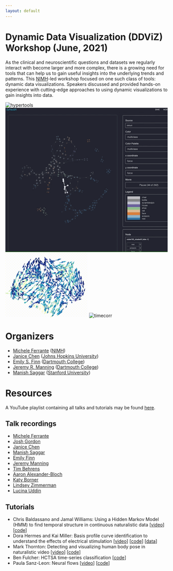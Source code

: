 ```yaml
---
layout: default
---
```


# Dynamic Data Visualization (DDViZ) Workshop (June, 2021)

As the clinical and neuroscientific questions and datasets we regularly interact with become larger and more complex, there is a growing need for tools that can help us to gain useful insights into the underlying trends and patterns.  This [NIMH](https://www.nimh.nih.gov/)-led workshop focused on one such class of tools: dynamic data visualizations.  Speakers discussed and provided hands-on experience with cutting-edge approaches to using dynamic visualizations to gain insights into data.

![hypertools](https://raw.githubusercontent.com/dynamicdataviz/dynamicdataviz.github.io/main/hypertools.gif) ![dyneusr](https://raw.githubusercontent.com/dynamicdataviz/dynamicdataviz.github.io/main/dyneusr.gif) ![neuralflow](https://raw.githubusercontent.com/dynamicdataviz/dynamicdataviz.github.io/main/neural_flow.gif) ![timecorr](https://raw.githubusercontent.com/dynamicdataviz/dynamicdataviz.github.io/main/timecorr.gif)

# Organizers
- [Michele Ferrante](https://www.nimh.nih.gov/about/organization/dnbbs/behavioral-science-and-integrative-neuroscience-research-branch/theoretical-and-computational-neuroscience-program) ([NIMH](https://www.nimh.nih.gov/))
- [Janice Chen](http://jchenlab.johnshopkins.edu/) ([Johns Hopkins University](https://krieger.jhu.edu/))
- [Emily S. Finn](https://thefinnlab.github.io/) ([Dartmouth College](https://home.dartmouth.edu/))
- [Jeremy R. Manning](http://www.context-lab.com/) ([Dartmouth College](https://home.dartmouth.edu/))
- [Manish Saggar](https://braindynamicslab.github.io/) ([Stanford University](https://www.stanford.edu/))


# Resources
A YouTube playlist containing all talks and tutorials may be found [here](https://youtube.com/playlist?list=PLjQYT8Fwp987E0tZdeMMgSY0juQmaZ8f0).

## Talk recordings
- [Michele Ferrante](https://youtu.be/43pPzBkF2eI?t=31s)
- [Josh Gordon](https://youtu.be/43pPzBkF2eI?t=19m54s)
- [Janice Chen](https://youtu.be/43pPzBkF2eI?t=22m30s)
- [Manish Saggar](https://youtu.be/43pPzBkF2eI?t=31m57s)
- [Emily Finn](https://youtu.be/43pPzBkF2eI?t=43m6s)
- [Jeremy Manning](https://youtu.be/43pPzBkF2eI?t=51m55s)
- [Tim Behrens](https://youtu.be/43pPzBkF2eI?t=62m28s)  
- [Aaron Alexander-Bloch](https://youtu.be/43pPzBkF2eI?t=91m32s)
- [Katy Borner](https://youtu.be/43pPzBkF2eI?t=122m28s)
- [Lindsey Zimmerman](https://youtu.be/43pPzBkF2eI?t=154m13s)
- [Lucina Uddin](https://youtu.be/43pPzBkF2eI?t=187m29s)


## Tutorials
- Chris Baldassano and Jamal Williams: Using a Hidden Markov Model (HMM) to find temporal structure in continuous naturalistic data [[video](https://youtu.be/hHQP2hftNcg)] [[code](https://www.dropbox.com/s/9d0uao5cu37x3e5/final.zip?dl=0)]
- Dora Hermes and Kai Miller: Basis profile curve identification to understand the effects of electrical stimulation [[video](https://youtu.be/PB9UYcQzDfU)] [[code](https://github.com/MultimodalNeuroimagingLab/bpc_jupyter)] [[data](https://openneuro.org/datasets/ds003708)]
- Mark Thornton: Detecting and visualizing human body pose in naturalistic video [[video](https://youtu.be/UfRC3leMTlU)] [[code](https://colab.research.google.com/drive/1HN2S0zGqOSepLBN5IeJ-jBmzIO4W1aLq?usp=sharing)]
- Ben Fulcher: HCTSA time-series classification [[code](https://github.com/benfulcher/hctsaTutorial_BonnEEG)]
- Paula Sanz-Leon: Neural flows [[video](https://youtu.be/EKn17BOEQLU)] [[code](https://github.com/brain-modelling-group/neural-flows/tree/master/examples)]
